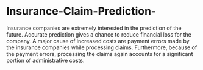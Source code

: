 # Insurance-Claim-Prediction-


Insurance companies are extremely interested in the prediction of the future. Accurate prediction gives a chance to reduce financial loss for the company. A major cause of increased costs are payment errors made by the insurance companies while processing claims. Furthermore, because of the payment errors, processing the claims again accounts for a significant portion of administrative costs.
